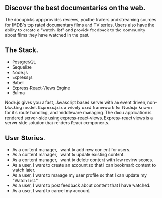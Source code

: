 
## Discover the best documentaries on the web.
The docupicks app provides reviews, youtbe trailers and streaming sources for IMDB's top rated documentary films and TV series. Users also have the ability to create a "watch-list" and provide feedback to the community about films they have watched in the past. 

 ## The Stack.
- PostgreSQL
- Sequelize
- Node.js
- Express.js
- Babel
- Express-React-Views Engine
- Bulma

Node.js gives you a fast, Javascript based server with an event driven, non-blocking model. Express.js is a widely used framework for Node.js known for it's route handling, and middleware managing. The docu application is rendered server-side using express-react-views. Express-react views is a server side solution that renders React components.


## User Stories.
- As a content manager, I want to add new content for users.  
- As a content manager, I want to update existing content. 
- As a content manager, I want to delete content with low review scores. 
- As a user, I want to create an account so that I can bookmark content to watch later. 
- As a user, I want to manage my user profile so that I can update my "Watch List."
- As a user, I want to post feedback about content that I have watched. 
- As a user, I want to cancel my account. 






